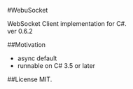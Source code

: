 #WebuSocket

WebSocket Client implementation for C#.  
ver 0.6.2

##Motivation

* async default
* runnable on C# 3.5 or later


##License
MIT.